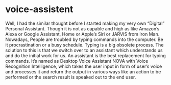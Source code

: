 # voice-assistent
Well, I had the similar thought before I started making my very own “Digital” Personal Assistant. Though it is
not as capable and high as like Amazon’s Alexa or Google Assistant, Home or Apple’s Siri or JARVIS from
Iron Man. Nowadays, People are troubled by typing commands into the computer. Be it procrastination or a
busy schedule. Typing is a big obsolete process. The solution to this is that we switch over to an assistant which
understands us and do the initial work for us. An assistant is the best replacement for typing commands.
It’s named as Desktop Voice Assistant NOVA with Voice Recognition Intelligence, which takes the user input
in form of user’s voice and processes it and return the output in various ways like an action to be performed or
the search result is speaked out to the end user.
